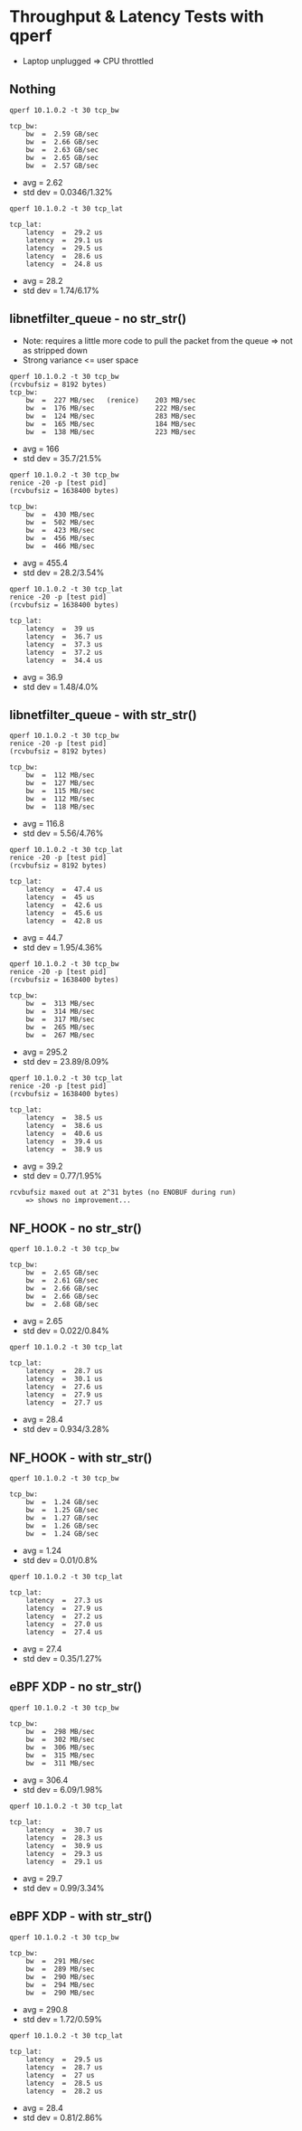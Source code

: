 # Throughput & Latency Tests with qperf

- Laptop unplugged => CPU throttled

## Nothing
```
qperf 10.1.0.2 -t 30 tcp_bw

tcp_bw:
    bw  =  2.59 GB/sec
    bw  =  2.66 GB/sec
    bw  =  2.63 GB/sec
    bw  =  2.65 GB/sec
    bw  =  2.57 GB/sec
```
- avg = 2.62
- std dev = 0.0346/1.32%

```
qperf 10.1.0.2 -t 30 tcp_lat

tcp_lat:
    latency  =  29.2 us
    latency  =  29.1 us
    latency  =  29.5 us
    latency  =  28.6 us
    latency  =  24.8 us
```
- avg = 28.2
- std dev = 1.74/6.17%

## libnetfilter_queue - no str_str()
- Note: requires a little more code to pull the packet from the queue => not as stripped down
- Strong variance <= user space

```
qperf 10.1.0.2 -t 30 tcp_bw
(rcvbufsiz = 8192 bytes)
tcp_bw:
    bw  =  227 MB/sec   (renice)    203 MB/sec
    bw  =  176 MB/sec               222 MB/sec
    bw  =  124 MB/sec               283 MB/sec
    bw  =  165 MB/sec               184 MB/sec
    bw  =  138 MB/sec               223 MB/sec
```
- avg = 166
- std dev = 35.7/21.5%

```
qperf 10.1.0.2 -t 30 tcp_bw
renice -20 -p [test pid]
(rcvbufsiz = 1638400 bytes)

tcp_bw:
    bw  =  430 MB/sec
    bw  =  502 MB/sec
    bw  =  423 MB/sec
    bw  =  456 MB/sec
    bw  =  466 MB/sec
```
- avg = 455.4
- std dev = 28.2/3.54%

```
qperf 10.1.0.2 -t 30 tcp_lat
renice -20 -p [test pid]
(rcvbufsiz = 1638400 bytes)

tcp_lat:
    latency  =  39 us
    latency  =  36.7 us
    latency  =  37.3 us
    latency  =  37.2 us
    latency  =  34.4 us
```
- avg = 36.9
- std dev = 1.48/4.0%

## libnetfilter_queue - with str_str()

```
qperf 10.1.0.2 -t 30 tcp_bw
renice -20 -p [test pid]
(rcvbufsiz = 8192 bytes)

tcp_bw:
    bw  =  112 MB/sec
    bw  =  127 MB/sec
    bw  =  115 MB/sec
    bw  =  112 MB/sec
    bw  =  118 MB/sec
```
- avg = 116.8
- std dev = 5.56/4.76%

```
qperf 10.1.0.2 -t 30 tcp_lat
renice -20 -p [test pid]
(rcvbufsiz = 8192 bytes)

tcp_lat:
    latency  =  47.4 us
    latency  =  45 us
    latency  =  42.6 us
    latency  =  45.6 us
    latency  =  42.8 us
```
- avg = 44.7
- std dev = 1.95/4.36%

```
qperf 10.1.0.2 -t 30 tcp_bw
renice -20 -p [test pid]
(rcvbufsiz = 1638400 bytes)

tcp_bw:
    bw  =  313 MB/sec
    bw  =  314 MB/sec
    bw  =  317 MB/sec
    bw  =  265 MB/sec
    bw  =  267 MB/sec
```
- avg = 295.2
- std dev = 23.89/8.09%

```
qperf 10.1.0.2 -t 30 tcp_lat
renice -20 -p [test pid]
(rcvbufsiz = 1638400 bytes)

tcp_lat:
    latency  =  38.5 us
    latency  =  38.6 us
    latency  =  40.6 us
    latency  =  39.4 us
    latency  =  38.9 us
```
- avg = 39.2
- std dev = 0.77/1.95%

```
rcvbufsiz maxed out at 2^31 bytes (no ENOBUF during run)
    => shows no improvement...
```


## NF_HOOK - no str_str()
```
qperf 10.1.0.2 -t 30 tcp_bw

tcp_bw:
    bw  =  2.65 GB/sec
    bw  =  2.61 GB/sec
    bw  =  2.66 GB/sec
    bw  =  2.66 GB/sec
    bw  =  2.68 GB/sec
```
- avg = 2.65
- std dev = 0.022/0.84%

```
qperf 10.1.0.2 -t 30 tcp_lat

tcp_lat:
    latency  =  28.7 us
    latency  =  30.1 us
    latency  =  27.6 us
    latency  =  27.9 us
    latency  =  27.7 us
```
- avg = 28.4
- std dev = 0.934/3.28%

## NF_HOOK - with str_str()
```
qperf 10.1.0.2 -t 30 tcp_bw

tcp_bw:
    bw  =  1.24 GB/sec
    bw  =  1.25 GB/sec
    bw  =  1.27 GB/sec
    bw  =  1.26 GB/sec
    bw  =  1.24 GB/sec
```
- avg = 1.24
- std dev = 0.01/0.8%

```
qperf 10.1.0.2 -t 30 tcp_lat

tcp_lat:
    latency  =  27.3 us
    latency  =  27.9 us
    latency  =  27.2 us
    latency  =  27.0 us
    latency  =  27.4 us
```
- avg = 27.4
- std dev = 0.35/1.27%

## eBPF XDP - no str_str()
```
qperf 10.1.0.2 -t 30 tcp_bw

tcp_bw:
    bw  =  298 MB/sec
    bw  =  302 MB/sec
    bw  =  306 MB/sec
    bw  =  315 MB/sec
    bw  =  311 MB/sec
```
- avg = 306.4
- std dev = 6.09/1.98%

```
qperf 10.1.0.2 -t 30 tcp_lat

tcp_lat:
    latency  =  30.7 us
    latency  =  28.3 us
    latency  =  30.9 us
    latency  =  29.3 us
    latency  =  29.1 us
```
- avg = 29.7
- std dev = 0.99/3.34%

## eBPF XDP - with str_str()
```
qperf 10.1.0.2 -t 30 tcp_bw

tcp_bw:
    bw  =  291 MB/sec
    bw  =  289 MB/sec
    bw  =  290 MB/sec
    bw  =  294 MB/sec
    bw  =  290 MB/sec
```
- avg = 290.8
- std dev = 1.72/0.59%

```
qperf 10.1.0.2 -t 30 tcp_lat

tcp_lat:
    latency  =  29.5 us
    latency  =  28.7 us
    latency  =  27 us
    latency  =  28.5 us
    latency  =  28.2 us
```
- avg = 28.4
- std dev = 0.81/2.86%
